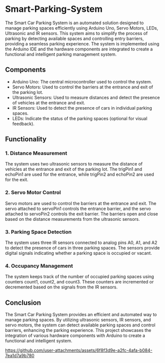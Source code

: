 # Smart-Parking-System

The Smart Car Parking System is an automated solution designed to manage parking spaces efficiently using Arduino Uno, Servo Motors, LEDs, Ultrasonic and IR sensors. This system aims to simplify the process of parking by detecting available spaces and controlling entry barriers, providing a seamless parking experience. The system is implemented using the Arduino IDE and the hardware components are integrated to create a functional and intelligent parking management system.

## Components

- Arduino Uno: The central microcontroller used to control the system.
- Servo Motors: Used to control the barriers at the entrance and exit of the parking lot.
- Ultrasonic Sensors: Used to measure distances and detect the presence of vehicles at the entrance and exit.
- IR Sensors: Used to detect the presence of cars in individual parking spaces.
- LEDs: Indicate the status of the parking spaces (optional for visual feedback).

## Functionality

### 1. Distance Measurement
The system uses two ultrasonic sensors to measure the distance of vehicles at the entrance and exit of the parking lot. The trigPin1 and echoPin1 are used for the entrance, while trigPin2 and echoPin2 are used for the exit.

### 2. Servo Motor Control
Servo motors are used to control the barriers at the entrance and exit. The servo attached to servoPin1 controls the entrance barrier, and the servo attached to servoPin2 controls the exit barrier. The barriers open and close based on the distance measurements from the ultrasonic sensors.

### 3. Parking Space Detection
The system uses three IR sensors connected to analog pins A0, A1, and A2 to detect the presence of cars in three parking spaces. The sensors provide digital signals indicating whether a parking space is occupied or vacant.

### 4. Occupancy Management
The system keeps track of the number of occupied parking spaces using counters count1, count2, and count3. These counters are incremented or decremented based on the signals from the IR sensors.

## Conclusion

The Smart Car Parking System provides an efficient and automated way to manage parking spaces. By utilizing ultrasonic sensors, IR sensors, and servo motors, the system can detect available parking spaces and control barriers, enhancing the parking experience. This project showcases the integration of various hardware components with Arduino to create a functional and intelligent system.


https://github.com/user-attachments/assets/6f8f3d9e-a2fc-4afa-b084-7ea1d7a9b780

